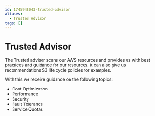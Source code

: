 ```yaml
---
id: 1745948043-trusted-advisor
aliases:
  - Trusted Advisor
tags: []
---
```


# Trusted Advisor

The Trusted advisor scans our AWS resources and provides us with best practices and guidance for our resources. It can also give us recommendations S3 life cycle policies for examples. 

With this we receive guidance on the following topics:
- Cost Optimization
- Performance
- Security
- Fault Tolerance
- Service Quotas



